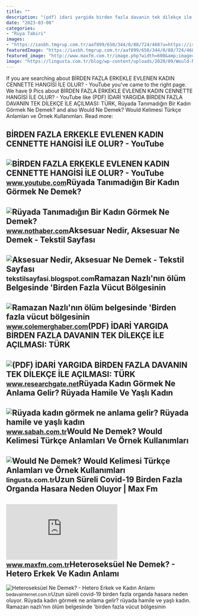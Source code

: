 ```yaml
---
title: ""
description: "(pdf) i̇dari̇ yargida bi̇rden fazla davanin tek di̇lekçe i̇le açilmasi: türk"
date: "2023-03-08"
categories:
- "Ruya Tabiri"
images:
- "https://iasbh.tmgrup.com.tr/aaf899/650/344/0/88/724/468?u=https://isbh.tmgrup.com.tr/sbh/2021/09/03/ruyada-kadin-gormek-ne-anlama-gelir-ruyada-yasli-kadin-gormek-ne-demek-1630676520725.jpg"
featuredImage: "https://iasbh.tmgrup.com.tr/aaf899/650/344/0/88/724/468?u=https://isbh.tmgrup.com.tr/sbh/2021/09/03/ruyada-kadin-gormek-ne-anlama-gelir-ruyada-yasli-kadin-gormek-ne-demek-1630676520725.jpg"
featured_image: "http://www.maxfm.com.tr/image.php?width=600&amp;image=/files/content/news/2020/k-kasim/hasta-corona-kadin.jpg"
image: "https://lingusta.com.tr/blog/wp-content/uploads/2020/09/Would-Ne-Demek.png"
---
```


If you are searching about BİRDEN FAZLA ERKEKLE EVLENEN KADIN CENNETTE HANGİSİ İLE OLUR? - YouTube you've came to the right page. We have 9 Pics about BİRDEN FAZLA ERKEKLE EVLENEN KADIN CENNETTE HANGİSİ İLE OLUR? - YouTube like (PDF) İDARİ YARGIDA BİRDEN FAZLA DAVANIN TEK DİLEKÇE İLE AÇILMASI: TÜRK, Rüyada Tanımadığın Bir Kadın Görmek Ne Demek? and also Would Ne Demek? Would Kelimesi Türkçe Anlamları ve Örnek Kullanımları. Read more:

BİRDEN FAZLA ERKEKLE EVLENEN KADIN CENNETTE HANGİSİ İLE OLUR? - YouTube
-----------------------------------------------------------------------

 ![BİRDEN FAZLA ERKEKLE EVLENEN KADIN CENNETTE HANGİSİ İLE OLUR? - YouTube](https://i.ytimg.com/vi/c2v5XfGMzFY/maxresdefault.jpg) <small>www.youtube.com</small>Rüyada Tanımadığın Bir Kadın Görmek Ne Demek?
---------------------------------------------

 ![Rüyada Tanımadığın Bir Kadın Görmek Ne Demek?](https://i.nothaber.com/storage/files/images/2021/11/05/ruyada-tanimadigin-bir-kadin-gormek-618543b1b213f.jpg) <small>www.nothaber.com</small>Aksesuar Nedir, Aksesuar Ne Demek - Tekstil Sayfası
---------------------------------------------------

 ![Aksesuar Nedir, Aksesuar Ne Demek - Tekstil Sayfası](https://1.bp.blogspot.com/-FYWFOy_iGFE/YZjWCu4hURI/AAAAAAAAJ-4/5RfRJg-Z4CI2M8bmXGAMdI7SJP0SC9zeACLcBGAsYHQ/w1200-h630-p-k-no-nu/kadin-aksesuar.jpg) <small>tekstilsayfasi.blogspot.com</small>Ramazan Nazlı'nın ölüm Belgesinde 'Birden Fazla Vücut Bölgesinin
----------------------------------------------------------------

 ![Ramazan Nazlı'nın ölüm belgesinde 'Birden fazla vücut bölgesinin](https://www.colemerghaber.com/images/haberler/2022/02/ramazan-nazlinin-olum-belgesinde-birden-fazla-vucut-bolgesinin-donmasi-yaziyor-1644435790.jpeg) <small>www.colemerghaber.com</small>(PDF) İDARİ YARGIDA BİRDEN FAZLA DAVANIN TEK DİLEKÇE İLE AÇILMASI: TÜRK
-----------------------------------------------------------------------

 ![(PDF) İDARİ YARGIDA BİRDEN FAZLA DAVANIN TEK DİLEKÇE İLE AÇILMASI: TÜRK](https://i1.rgstatic.net/publication/347978149_IDARI_YARGIDA_BIRDEN_FAZLA_DAVANIN_TEK_DILEKCE_ILE_ACILMASI_TURK_IDARI_YARGILAMA_USULU_KANUNUNUN_5_MADDESININ_ANLAMI_VE_KAPSAMI_UZERINDE_DEGERLENDIRMELER/links/6054b02b458515e83458a817/largepreview.png) <small>www.researchgate.net</small>Rüyada Kadın Görmek Ne Anlama Gelir? Rüyada Hamile Ve Yaşlı Kadın
-----------------------------------------------------------------

 ![Rüyada kadın görmek ne anlama gelir? Rüyada hamile ve yaşlı kadın](https://iasbh.tmgrup.com.tr/aaf899/650/344/0/88/724/468?u=https://isbh.tmgrup.com.tr/sbh/2021/09/03/ruyada-kadin-gormek-ne-anlama-gelir-ruyada-yasli-kadin-gormek-ne-demek-1630676520725.jpg) <small>www.sabah.com.tr</small>Would Ne Demek? Would Kelimesi Türkçe Anlamları Ve Örnek Kullanımları
---------------------------------------------------------------------

 ![Would Ne Demek? Would Kelimesi Türkçe Anlamları ve Örnek Kullanımları](https://lingusta.com.tr/blog/wp-content/uploads/2020/09/Would-Ne-Demek.png) <small>lingusta.com.tr</small>Uzun Süreli Covid-19 Birden Fazla Organda Hasara Neden Oluyor | Max Fm
----------------------------------------------------------------------

 ![Uzun süreli Covid-19 birden fazla organda hasara neden oluyor | Max Fm](http://www.maxfm.com.tr/image.php?width=600&image=/files/content/news/2020/k-kasim/hasta-corona-kadin.jpg) <small>www.maxfm.com.tr</small>Heteroseksüel Ne Demek? - Hetero Erkek Ve Kadın Anlamı
------------------------------------------------------

 ![Heteroseksüel Ne Demek? - Hetero Erkek ve Kadın Anlamı](https://bedavainternet.com.tr/wp-content/uploads/2022/05/Heteroseksuel-Ne-Demek-Hetero-Erkek-ve-Kadin-Anlami.jpg) <small>bedavainternet.com.tr</small>Uzun süreli covid-19 birden fazla organda hasara neden oluyor. Rüyada kadın görmek ne anlama gelir? rüyada hamile ve yaşlı kadın. Ramazan nazlı'nın ölüm belgesinde 'birden fazla vücut bölgesinin
